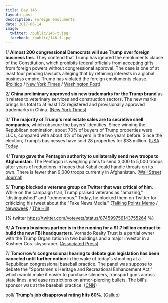 ```yaml
---
title: Day 146
layout: post
description: Foreign emoluments.
date: 2017-06-14
image:
  twitter: /public/146-t.jpg
  facebook: /public/146-f.jpg
---
```


1/ **Almost 200 congressional Democrats will sue Trump over foreign business ties**. They contend that Trump has ignored the emoluments clause of the Constitution, which prohibits federal officials from accepting gifts from foreign powers without congressional approval. The case is one of at least four pending lawsuits alleging that by retaining interests in a global business empire, Trump has violated the foreign emoluments clause. ([Politico](http://www.politico.com/story/2017/06/14/democrats-sue-trump-emoluments-239534) / [New York Times](https://www.nytimes.com/2017/06/14/us/politics/democrats-in-congress-to-sue-trump-over-foreign-business-dealings.html) / [Washington Post](https://www.washingtonpost.com/politics/congressional-democrats-to-file-emoluments-lawsuit-against-trump/2017/06/13/270e60e6-506d-11e7-be25-3a519335381c_story.html))

2/ **China preliminary approved six new trademarks for the Trump brand** as it relates to veterinary services and construction sectors. The new marks brings his total to at least 123 registered and provisionally approved trademarks in China. ([New York Times](https://www.nytimes.com/2017/06/13/business/trump-china-trademarks.html))

3/ **The majority of Trump's real estate sales are to secretive shell companies**, which obscure the buyers’ identities. Since winning the Republican nomination, about 70% of buyers of Trump properties were LLCs, compared with about 4% of buyers in the two years before. Since the election, Trump’s businesses have sold 28 properties for $33 million. ([USA Today](https://www.usatoday.com/story/news/2017/06/13/trump-property-buyers-make-clear-shift-secretive-llcs/102399558/)

4/ **Trump gave the Pentagon authority to unilaterally send new troops to Afghanistan**. The Pentagon is weighing plans to send 3,000 to 5,000 troops after years of reductions in hopes that Kabul could handle threats on its own. There is fewer than 9,000 troops currently in Afghanistan. ([Wall Street Journal](https://www.wsj.com/articles/white-house-hands-say-over-afghan-troop-levels-to-military-1497404106))

5/ **Trump blocked a veterans group on Twitter that was critical of him**. While on the campaign trail, Trump praised veterans as "amazing," "distinguished" and "tremendous." Today, he blocked them on Twitter for criticizing his tweet about the "Fake News Media." ([Talking Points Memo](http://talkingpointsmemo.com/livewire/vote-vets-blocked-by-trump-twitter) / [Newsweek](http://www.newsweek.com/trump-twitter-veterans-blocked-backlash-624962) / [The Hill](http://thehill.com/homenews/administration/337560-trump-blocks-veterans-group-on-twitter))

{% twitter https://twitter.com/votevets/status/874599756143755264 %}

6/ **A Trump business partner is in the running for a $1.7 billion contract to build the new FBI headquarters**. Vornado Realty Trust is a partial owner with the Trump Organization in two buildings and a major investor in a Kushner Cos. skyscraper. ([Associated Press](https://apnews.com/0b8ee973efe047e4ac0f6cb966799bb6/Trump-partner-said-in-running-to-build-FBI-headquarters))

7/ **Tomorrow's congressional hearing to debate gun legislation has been canceled until further notice** in the wake of today's shooting at a Republican congressional baseball practice. The panel was suppose to debate the "Sportsmen's Heritage and Recreational Enhancement Act," which would make it easier to purchase silencers, transport guns across state lines, and ease restrictions on armor-piercing bullets. The bill's sponsor was at the baseball practice. ([CNN](http://www.cnn.com/2017/06/14/politics/gun-legislation-hearing-congressional-shooting/index.html))

poll/ **Trump's job disapproval rating hits 60%**. ([Gallup](http://www.gallup.com/poll/201617/gallup-daily-trump-job-approval.aspx))